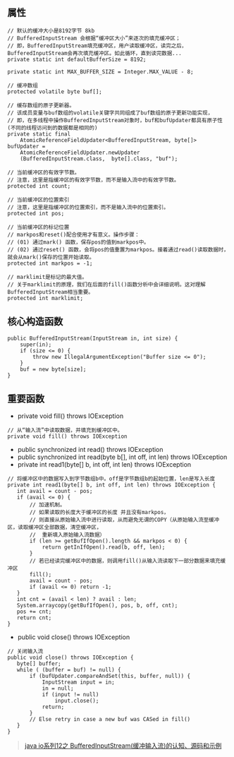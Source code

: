 ## 属性
```
// 默认的缓冲大小是8192字节 8kb
// BufferedInputStream 会根据“缓冲区大小”来逐次的填充缓冲区；
// 即，BufferedInputStream填充缓冲区，用户读取缓冲区，读完之后，BufferedInputStream会再次填充缓冲区。如此循环，直到读完数据...
private static int defaultBufferSize = 8192;

private static int MAX_BUFFER_SIZE = Integer.MAX_VALUE - 8;

// 缓冲数组
protected volatile byte buf[];

// 缓存数组的原子更新器。
// 该成员变量与buf数组的volatile关键字共同组成了buf数组的原子更新功能实现，
// 即，在多线程中操作BufferedInputStream对象时，buf和bufUpdater都具有原子性(不同的线程访问到的数据都是相同的)
private static final
    AtomicReferenceFieldUpdater<BufferedInputStream, byte[]> bufUpdater =
    AtomicReferenceFieldUpdater.newUpdater
    (BufferedInputStream.class,  byte[].class, "buf");

// 当前缓冲区的有效字节数。
// 注意，这里是指缓冲区的有效字节数，而不是输入流中的有效字节数。
protected int count;

// 当前缓冲区的位置索引
// 注意，这里是指缓冲区的位置索引，而不是输入流中的位置索引。
protected int pos;

// 当前缓冲区的标记位置
// markpos和reset()配合使用才有意义。操作步骤：
// (01) 通过mark() 函数，保存pos的值到markpos中。
// (02) 通过reset() 函数，会将pos的值重置为markpos。接着通过read()读取数据时，就会从mark()保存的位置开始读取。
protected int markpos = -1;

// marklimit是标记的最大值。
// 关于marklimit的原理，我们在后面的fill()函数分析中会详细说明。这对理解BufferedInputStream相当重要。
protected int marklimit;
```

## 核心构造函数

```
public BufferedInputStream(InputStream in, int size) {
    super(in);
    if (size <= 0) {
        throw new IllegalArgumentException("Buffer size <= 0");
    }
    buf = new byte[size];
}
```

## 重要函数
- private void fill() throws IOException
```
// 从“输入流”中读取数据，并填充到缓冲区中。
private void fill() throws IOException
```
- public synchronized int read() throws IOException
- public synchronized int read(byte b[], int off, int len) throws IOException
- private int read1(byte[] b, int off, int len) throws IOException
```
// 将缓冲区中的数据写入到字节数组b中。off是字节数组b的起始位置，len是写入长度
private int read1(byte[] b, int off, int len) throws IOException {
   int avail = count - pos;
   if (avail <= 0) {
       // 加速机制。
       // 如果读取的长度大于缓冲区的长度 并且没有markpos，
       // 则直接从原始输入流中进行读取，从而避免无谓的COPY（从原始输入流至缓冲区，读取缓冲区全部数据，清空缓冲区， 
       //  重新填入原始输入流数据）
       if (len >= getBufIfOpen().length && markpos < 0) {
           return getInIfOpen().read(b, off, len);
       }
       // 若已经读完缓冲区中的数据，则调用fill()从输入流读取下一部分数据来填充缓冲区
       fill();
       avail = count - pos;
       if (avail <= 0) return -1;
   }
   int cnt = (avail < len) ? avail : len;
   System.arraycopy(getBufIfOpen(), pos, b, off, cnt);
   pos += cnt;
   return cnt;
}

```
    
- public void close() throws IOException

```
// 关闭输入流
public void close() throws IOException {
   byte[] buffer;
   while ( (buffer = buf) != null) {
       if (bufUpdater.compareAndSet(this, buffer, null)) {
           InputStream input = in;
           in = null;
           if (input != null)
               input.close();
           return;
       }
       // Else retry in case a new buf was CASed in fill()
   }
}
```
    
> [java io系列12之 BufferedInputStream(缓冲输入流)的认知、源码和示例](http://www.cnblogs.com/skywang12345/p/io_12.html)